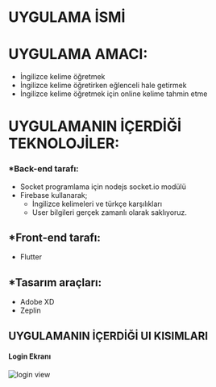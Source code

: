 # UYGULAMA İSMİ

# UYGULAMA AMACI:
- İngilizce kelime öğretmek
- İngilizce kelime öğretirken eğlenceli hale getirmek
- İngilizce kelime öğretmek için online kelime tahmin etme 

# UYGULAMANIN İÇERDİĞİ TEKNOLOJİLER:
### *Back-end tarafı:
- Socket programlama için nodejs socket.io modülü
- Firebase kullanarak; 
	- İngilizce kelimeleri ve türkçe karşılıkları
	- User bilgileri gerçek zamanlı olarak saklıyoruz.

## *Front-end tarafı:
- Flutter

## *Tasarım araçları:
- Adobe XD
- Zeplin

## UYGULAMANIN İÇERDİĞİ UI KISIMLARI
#### Login Ekranı  
![login view](https://github.com/salihcnkhy/VBT_Intership_Hackathon/blob/master/ui_overviews/login_view.png)

